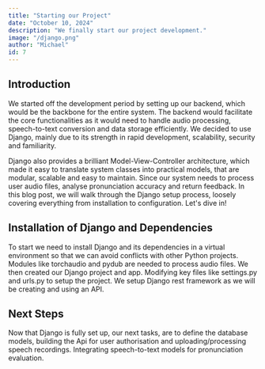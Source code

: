```yaml
---
title: "Starting our Project"
date: "October 10, 2024"
description: "We finally start our project development."
image: "/django.png"
author: "Michael"
id: 7
---
```


## Introduction

We started off the development period by setting up our backend, which would be the
backbone for the entire system. The backend would facilitate the core functionalities as it
would need to handle audio processing, speech-to-text conversion and data storage
efficiently. We decided to use Django, mainly due to its strength in rapid development,
scalability, security and familiarity.

Django also provides a brilliant Model-View-Controller architecture, which made it easy to
translate system classes into practical models, that are modular, scalable and easy to
maintain. Since our system needs to process user audio files, analyse pronunciation
accuracy and return feedback.
In this blog post, we will walk through the Django setup process, loosely covering everything
from installation to configuration. Let's dive in!

## Installation of Django and Dependencies

To start we need to install Django and its dependencies in a virtual environment so that we
can avoid conflicts with other Python projects. Modules like torchaudio and pydub are
needed to process audio files.
We then created our Django project and app. Modifying key files like settings.py and urls.py
to setup the project. We setup Django rest framework as we will be creating and using an
API.

## Next Steps

Now that Django is fully set up, our next tasks, are to define the database models,
building the Api for user authorisation and uploading/processing speech recordings.
Integrating speech-to-text models for pronunciation evaluation.
